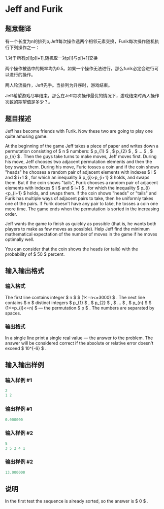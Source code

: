 # Jeff and Furik

## 题意翻译

有一个长度为n的排列p,Jeff每次操作选两个相邻元素交换，Furik每次操作随机执行下列操作之一：

1.对于所有p[i]p[i+1],随机取一对p[i]与p[i+1]交换

两个操作被选中的概率均为0.5。如果一个操作无法进行，那么furik必定会进行可以进行的操作。

两人轮流操作，Jeff先手。当排列为升序时，游戏结束。

Jeff希望游戏尽早结束，那么在Jeff每次操作最优的情况下，游戏结束时两人操作次数的期望值是多少？。

## 题目描述

Jeff has become friends with Furik. Now these two are going to play one quite amusing game.

At the beginning of the game Jeff takes a piece of paper and writes down a permutation consisting of $ n $ numbers: $ p_{1} $ , $ p_{2} $ , $ ... $ , $ p_{n} $ . Then the guys take turns to make moves, Jeff moves first. During his move, Jeff chooses two adjacent permutation elements and then the boy swaps them. During his move, Furic tosses a coin and if the coin shows "heads" he chooses a random pair of adjacent elements with indexes $ i $ and $ i+1 $ , for which an inequality $ p_{i}&gt;p_{i+1} $ holds, and swaps them. But if the coin shows "tails", Furik chooses a random pair of adjacent elements with indexes $ i $ and $ i+1 $ , for which the inequality $ p_{i}&lt;p_{i+1} $ holds, and swaps them. If the coin shows "heads" or "tails" and Furik has multiple ways of adjacent pairs to take, then he uniformly takes one of the pairs. If Furik doesn't have any pair to take, he tosses a coin one more time. The game ends when the permutation is sorted in the increasing order.

Jeff wants the game to finish as quickly as possible (that is, he wants both players to make as few moves as possible). Help Jeff find the minimum mathematical expectation of the number of moves in the game if he moves optimally well.

You can consider that the coin shows the heads (or tails) with the probability of $ 50 $ percent.

## 输入输出格式

### 输入格式

The first line contains integer $ n $ $ (1<=n<=3000) $ . The next line contains $ n $ distinct integers $ p_{1} $ , $ p_{2} $ , $ ... $ , $ p_{n} $ $ (1<=p_{i}<=n) $ — the permutation $ p $ . The numbers are separated by spaces.

### 输出格式

In a single line print a single real value — the answer to the problem. The answer will be considered correct if the absolute or relative error doesn't exceed $ 10^{-6} $ .

## 输入输出样例

### 输入样例 #1

```cpp
2
1 2

```
### 输出样例 #1

```cpp
0.000000

```
### 输入样例 #2

```cpp
5
3 5 2 4 1

```
### 输出样例 #2

```cpp
13.000000

```
## 说明

In the first test the sequence is already sorted, so the answer is $ 0 $ .

